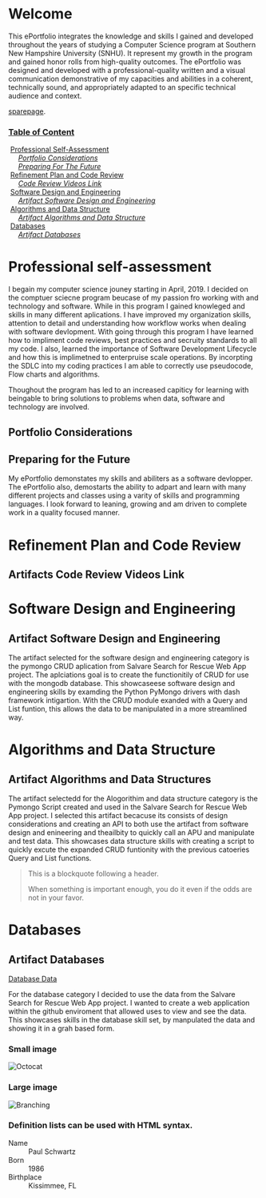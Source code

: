 
# Welcome

This ePortfolio integrates the knowledge and skills I gained and developed throughout the years of studying a Computer Science program at Southern New Hampshire University (SNHU). It represent my growth in the program and gained honor rolls from high-quality outcomes. The ePortfolio was designed and developed with a professional-quality written and a visual communication demonstrative of my capacities and abilities in a coherent, technically sound, and appropriately adapted to an specific technical audience and context.

[sparepage](./another-page.html).

### <u>Table of Content</u>

&nbsp;[Professional Self-Assessment](#professional-self-assessment)<br/>
&nbsp;&nbsp;&nbsp;&nbsp;&nbsp;[_Portfolio Considerations_](#portfolio-considerations "Portfolio Considerations")<br/>
&nbsp;&nbsp;&nbsp;&nbsp;&nbsp;[_Preparing For The Future_](#preparing-for-the-future "Preparing for the Future")<br/>
&nbsp;[Refinement Plan and Code Review](#refinement-plan-and-code-review)<br/>
&nbsp;&nbsp;&nbsp;&nbsp;&nbsp;[_Code Review Videos Link_](#artifacts-code-review-videos-link)<br/>
&nbsp;[Software Design and Engineering](#software-design-and-engineering)<br/>
&nbsp;&nbsp;&nbsp;&nbsp;&nbsp;[_Artifact Software Design and Engineering_](#artifact-software-design-and-engineering "Artifact Software Design and Engineering")<br/>
&nbsp;[Algorithms and Data Structure](#algorithms-and-data-structure)<br/>
&nbsp;&nbsp;&nbsp;&nbsp;&nbsp;[_Artifact Algorithms and Data Structure_](#artifact-algorithms-and-data-structures "Artifact Algorithms and Data Structure")<br/>
&nbsp;[Databases](#databases "Databases")<br/>
&nbsp;&nbsp;&nbsp;&nbsp;&nbsp;[_Artifact Databases_](#artifact-databases "Artifact Databases")<br/>

# Professional self-assessment

I begain my computer science jouney starting in April, 2019.  I decided on the comptuer sciecne program beucase of my passion fro working with and technology and software.  While in this program I gained knowleged and skills in many different aplications.  I have improved my organization skills, attention to detail and understanding how workflow works when dealing with software devlopment.  With going through this program I have learned how to impliment code reviews, best practices and secruity standards to all my code.  I also, learned the importance of Software Development Lifecycle and how this is implimetned to enterpruise scale operations.  By incorpting the SDLC into my coding practices I am able to correctly use pseudocode, Flow charts and algorithms.

Thoughout the program has led to an increased capiticy for learning with beingable to bring solutions to problems when data, software and technology are involved.

## Portfolio Considerations

## Preparing for the Future

My ePortfolio demonstates my skills and abiliters as a software devlopper.  The ePortfolio also, demostarts the ability to adpart and learn with many different projects and classes using a varity of skills and programming languages.  I look forward to leaning, growing and am driven to complete work in a quality focused manner.

# Refinement Plan and Code Review

## Artifacts Code Review Videos Link

# Software Design and Engineering

## Artifact Software Design and Engineering

The artifact selected for the software design and engineering category is the pymongo CRUD aplication from Salvare Search for Rescue Web App project.  The aplciations goal is to create the functionitily of CRUD for use with the mongodb database.  This showcaseese software design and engineering skills by examding the Python PyMongo drivers with dash framework intigartion.  With the CRUD module exanded with a Query and List funtion, this allows the data to be manipulated in a more streamlined way.

# Algorithms and Data Structure

## Artifact Algorithms and Data Structures

The artifact selectedd for the Alogorithim and data structure category is the Pymongo Script created and used in the Salvare Search for Rescue Web App project.  I selected this artifact becacuse its consists of design considerations and creating an API to both use the artifact from software design and enineering and theailbity to quickly call an APU and manipulate and test data.  This showcases data structure skills with creating a script to quickly excute the expanded CRUD funtionity with the previous catoeries Query and List functions.

> This is a blockquote following a header.
>
> When something is important enough, you do it even if the odds are not in your favor.

# Databases

## Artifact Databases
[Database Data](https://codepen.io/daimon2008/pen/yLEvdpb)



For the database category I decided to use the data from the Salvare Search for Rescue Web App project.  I wanted to create a web application within the github enviroment that allowed uses to view and see the data.  This showcases skills in the database skill set, by manpulated the data and showing it in a grah based form.

### Small image

![Octocat](https://github.githubassets.com/images/icons/emoji/octocat.png)

### Large image

![Branching](https://guides.github.com/activities/hello-world/branching.png)


### Definition lists can be used with HTML syntax.

<dl>
<dt>Name</dt>
<dd>Paul Schwartz</dd>
<dt>Born</dt>
<dd>1986</dd>
<dt>Birthplace</dt>
<dd>Kissimmee, FL</dd>
</dl>

